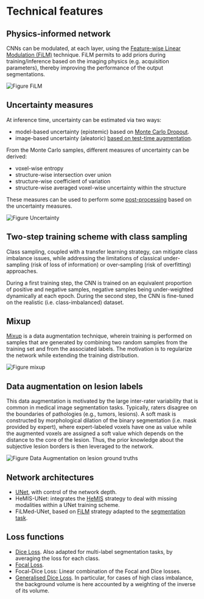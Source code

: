# Technical features

## Physics-informed network
CNNs can be modulated, at each layer, using the [Feature-wise Linear Modulation (FiLM)](https://arxiv.org/pdf/1709.07871.pdf) technique. FiLM permits to add priors during training/inference
based on the imaging physics (e.g. acquisition parameters), thereby improving the
performance of the output segmentations.

![Figure FiLM](https://github.com/neuropoly/ivado-medical-imaging/raw/master/images/film_figure.png)

## Uncertainty measures
At inference time, uncertainty can be estimated via two ways:
- model-based uncertainty (epistemic) based on [Monte Carlo Dropout](https://arxiv.org/abs/1506.02142).
- image-based uncertainty (aleatoric) [based on test-time augmentation](https://doi.org/10.1016/j.neucom.2019.01.103).

From the Monte Carlo samples, different measures of uncertainty can be derived:
- voxel-wise entropy
- structure-wise intersection over union
- structure-wise coefficient of variation
- structure-wise averaged voxel-wise uncertainty within the structure

These measures can be used to perform some [post-processing](https://arxiv.org/abs/1808.01200) based on the uncertainty measures.

![Figure Uncertainty](https://github.com/neuropoly/ivado-medical-imaging/raw/master/images/uncertainty_measures.png)

## Two-step training scheme with class sampling
Class sampling, coupled with a transfer learning strategy, can mitigate class
imbalance issues, while addressing the limitations of classical under-sampling
(risk of loss of information) or over-sampling (risk of overfitting) approaches.

During a first training step, the CNN is trained on an equivalent proportion of
positive and negative samples, negative samples being under-weighted dynamically
at each epoch. During the second step, the CNN is fine-tuned on the realistic
(i.e. class-imbalanced) dataset.

## Mixup
[Mixup](https://arxiv.org/abs/1710.09412) is a data augmentation technique,
wherein training is performed on samples that are generated by combining two
random samples from the training set and from the associated labels. The motivation
is to regularize the network while extending the training distribution.

![Figure mixup](https://github.com/neuropoly/ivado-medical-imaging/raw/master/images/mixup.png)

## Data augmentation on lesion labels
This data augmentation is motivated by the large inter-rater variability that is
common in medical image segmentation tasks. Typically, raters disagree on the boundaries
of pathologies (e.g., tumors, lesions). A soft mask is constructed by morphological
dilation of the binary segmentation (i.e. mask provided by expert), where
expert-labeled voxels have one as value while the augmented voxels are assigned
a soft value which depends on the distance to the core of the lesion. Thus,
the prior knowledge about the subjective lesion borders is then leveraged to the network.

![Figure Data Augmentation on lesion ground truths](https://github.com/neuropoly/ivado-medical-imaging/raw/master/images/dilate-gt.png)

## Network architectures
- [UNet](https://arxiv.org/abs/1505.04597), with control of the network depth.
- HeMIS-UNet: integrates the [HeMIS](https://arxiv.org/abs/1607.05194) strategy to deal with missing modalities within a UNet training scheme.
- FiLMed-UNet, based on [FiLM](https://arxiv.org/abs/1709.07871) strategy adapted to the [segmentation task](#physic-informed-network).

## Loss functions
- [Dice Loss](https://arxiv.org/abs/1606.04797). Also adapted for multi-label segmentation tasks, by averaging the loss for each class.
- [Focal Loss](https://arxiv.org/abs/1708.02002).
- Focal-Dice Loss: Linear combination of the Focal and Dice losses.
- [Generalised Dice Loss](https://arxiv.org/pdf/1707.03237.pdf). In particular, for cases of high class imbalance, the background volume is here accounted by a weighting of the inverse of its volume.

